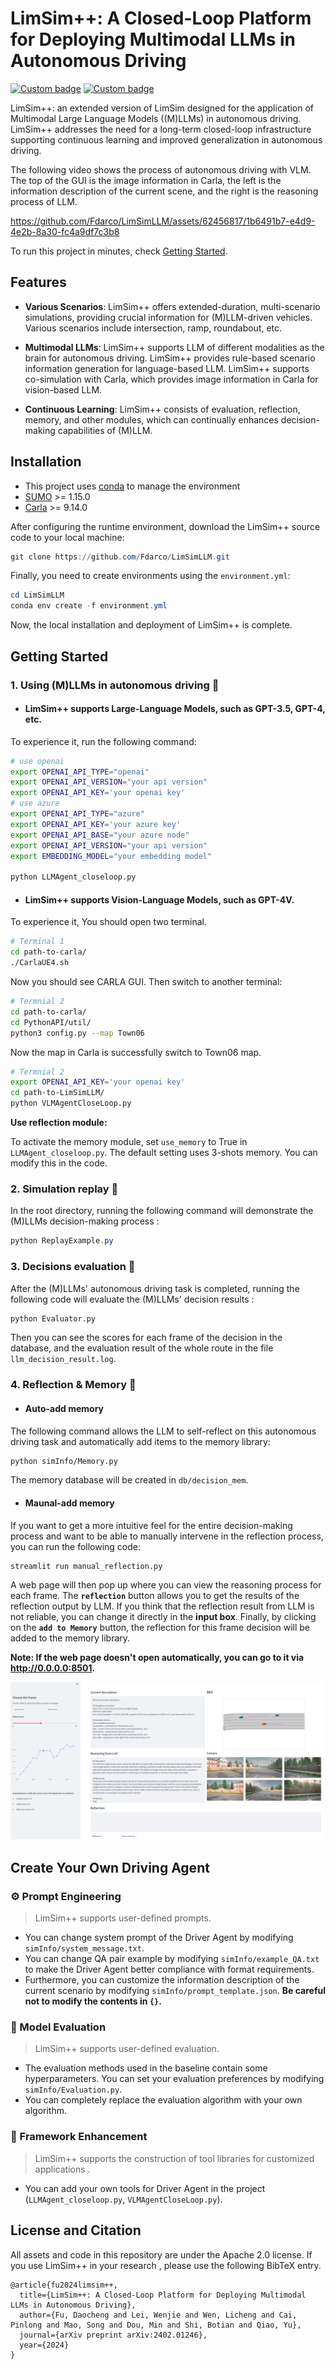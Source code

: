 # LimSim++: A Closed-Loop Platform for Deploying Multimodal LLMs in Autonomous Driving

[![Custom badge](https://img.shields.io/badge/paper-Arxiv-b31b1b?logo=arxiv&logoColor=white)](https://arxiv.org/abs/2402.01246)
[![Custom badge](https://img.shields.io/badge/Project-page-green?logo=document)](https://pjlab-adg.github.io/limsim_plus/)


LimSim++: an extended version of LimSim designed for the application of Multimodal Large Language Models ((M)LLMs) in autonomous driving. LimSim++ addresses the need for a long-term closed-loop infrastructure supporting continuous learning and improved generalization in autonomous driving.

The following video shows the process of autonomous driving with VLM.  The top of the GUI is the image information in Carla, the left is the information description of the current scene, and the right is the reasoning process of LLM. 

https://github.com/Fdarco/LimSimLLM/assets/62456817/1b6491b7-e4d9-4e2b-8a30-fc4a9df7c3b8

To run this project in minutes, check [Getting Started](#Getting-Started).

## Features

- **Various Scenarios**: LimSim++ offers extended-duration, multi-scenario simulations, providing crucial information for (M)LLM-driven vehicles. Various scenarios include intersection, ramp, roundabout, etc. 

- **Multimodal LLMs**: LimSim++ supports LLM of different modalities as the brain for autonomous driving. LimSim++ provides rule-based scenario information generation for language-based LLM. LimSim++ supports co-simulation with Carla, which provides image information in Carla for vision-based LLM. 

- **Continuous Learning**: LimSim++ consists of evaluation, reflection, memory, and other modules, which can continually enhances decision-making capabilities of (M)LLM.

## Installation

- This project uses [conda](https://github.com/conda/conda) to manage the environment
- [SUMO](https://www.eclipse.org/sumo/) >= 1.15.0 
- [Carla](https://github.com/carla-simulator/carla) >= 9.14.0

After configuring the runtime environment, download the LimSim++ source code to your local machine:

```powershell
git clone https://github.com/Fdarco/LimSimLLM.git
```

Finally, you need to create environments using the ``environment.yml``:

```powershell
cd LimSimLLM
conda env create -f environment.yml
```

Now, the local installation and deployment of LimSim++ is complete.

## Getting Started

### 1. Using (M)LLMs in autonomous driving 🚙

- #### LimSim++ supports Large-Language Models, such as GPT-3.5, GPT-4, etc. 
To experience it, run the following command:

```bash
# use openai
export OPENAI_API_TYPE="openai"
export OPENAI_API_VERSION="your api version"
export OPENAI_API_KEY='your openai key'
# use azure
export OPENAI_API_TYPE="azure"
export OPENAI_API_KEY='your azure key'
export OPENAI_API_BASE="your azure node"
export OPENAI_API_VERSION="your api version"
export EMBEDDING_MODEL="your embedding model"
 
python LLMAgent_closeloop.py 
```

- #### LimSim++ supports Vision-Language Models, such as GPT-4V. 
To experience it, You should open two terminal.

```bash
# Terminal 1
cd path-to-carla/
./CarlaUE4.sh
```

Now you should see CARLA GUI. Then switch to another terminal:

```bash
# Termnial 2
cd path-to-carla/
cd PythonAPI/util/
python3 config.py --map Town06
```

Now the map in Carla is successfully switch to Town06 map.

```bash
# Termnial 2
export OPENAI_API_KEY='your openai key'
cd path-to-LimSimLLM/
python VLMAgentCloseLoop.py
```

**Use reflection module:**

To activate the memory module, set ``use_memory`` to True in ``LLMAgent_closeloop.py``. The default setting uses 3-shots memory. You can modify this in the code.

### 2. Simulation replay 🎥
In the root directory, running the following command will demonstrate the (M)LLMs decision-making process :

```powershell
python ReplayExample.py
```

### 3. Decisions evaluation 📝
After the (M)LLMs' autonomous driving task is completed, running the following code will evaluate the (M)LLMs' decision results :

```bash
python Evaluator.py
```

Then you can see the scores for each frame of the decision in the database, and the evaluation result of the whole route in the file ``llm_decision_result.log``.

### 4. Reflection & Memory 🧐

- #### Auto-add memory
The following command allows the LLM to self-reflect on this autonomous driving task and automatically add items to the memory library:

```bash
python simInfo/Memory.py
```

The memory database will be created in ``db/decision_mem``.

- #### Maunal-add memory

If you want to get a more intuitive feel for the entire decision-making process and want to be able to manually intervene in the reflection process, you can run the following code:

```bash
streamlit run manual_reflection.py
```

A web page will then pop up where you can view the reasoning process for each frame. The **`reflection`** button allows you to get the results of the reflection output by LLM. If you think that the reflection result from LLM is not reliable, you can change it directly in the **input box**. Finally, by clicking on the **`add to Memory`** button, the reflection for this frame decision will be added to the memory library.

**Note: If the web page doesn't open automatically, you can go to it via http://0.0.0.0:8501.**

![Reflection Page](fig/manual_reflection_page.png)

## Create Your Own Driving Agent

### ⚙️ Prompt Engineering

> LimSim++ supports user-defined prompts. 

- You can change system prompt of the Driver Agent by modifying ``simInfo/system_message.txt``.
- You can change QA pair example by modifying ``simInfo/example_QA.txt`` to make the Driver Agent better compliance with format requirements. 
- Furthermore, you can customize the information description of the current scenario by modifying ``simInfo/prompt_template.json``. **Be careful not to modify the contents in `{}`.**

### 💯 Model Evaluation

> LimSim++ supports user-defined evaluation. 

- The evaluation methods used in the baseline contain some hyperparameters. You can set your evaluation preferences by modifying ``simInfo/Evaluation.py``. 
- You can completely replace the evaluation algorithm with your own algorithm.

### 🦾 Framework Enhancement

> LimSim++ supports the construction of tool libraries for customized applications .

- You can add your own tools for Driver Agent in the project (``LLMAgent_closeloop.py``, ``VLMAgentCloseLoop.py``).


## License and Citation
All assets and code in this repository are under the Apache 2.0 license. If you use LimSim++ in your research , please use the following BibTeX entry.
```
@article{fu2024limsim++,
  title={LimSim++: A Closed-Loop Platform for Deploying Multimodal LLMs in Autonomous Driving},
  author={Fu, Daocheng and Lei, Wenjie and Wen, Licheng and Cai, Pinlong and Mao, Song and Dou, Min and Shi, Botian and Qiao, Yu},
  journal={arXiv preprint arXiv:2402.01246},
  year={2024}
}
```

